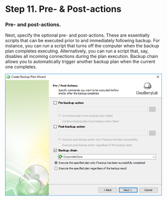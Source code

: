 # Step 11. Pre- & Post-actions

### Pre- and post-actions.

Next, specify the optional pre- and post-actions. These are essentially scripts that can be executed prior to and immediately following backup. For instance, you can run a script that turns off the computer when the backup plan completes executing. Alternatively, you can run a script that, say, disables all incoming connections during the plan execution. Backup chain allows you to automatically trigger another backup plan when the current one completes.

![](../../../../.gitbook/assets/wizard16.PNG)

### 

